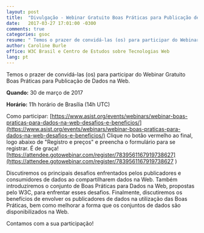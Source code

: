 ```yaml
---
layout: post
title:  "Divulgação - Webinar Gratuito Boas Práticas para Publicação de Dados na Web"
date:   2017-03-27 17:01:00 -0300
comments: true
categories: gsoc
resume: " Temos o prazer de convidá-las (os) para participar do Webinar Gratuito Boas Práticas para Publicação de Dados na Web[...]"
author: Caroline Burle
office: W3C Brasil e Centro de Estudos sobre Tecnologias Web
lang: pt
---
```



Temos o prazer de convidá-las (os) para participar do Webinar Gratuito Boas Práticas para Publicação de Dados na Web.

**Quando:** 30 de março de 2017

**Horário:** 11h horário de Brasília (14h UTC)

Como participar: [https://www.asist.org/events/webinars/webinar-boas-praticas-para-dados-na-web-desafios-e-beneficios/](https://www.asist.org/events/webinars/webinar-boas-praticas-para-dados-na-web-desafios-e-beneficios/)
Clique no botão vermelho ao final, logo abaixo de "Registro e preços" e preencha o formulário para se registrar. É de graça!
[https://attendee.gotowebinar.com/register/7839561167919738627](https://attendee.gotowebinar.com/register/7839561167919738627  )
 
Discutiremos os principais desafios enfrentados pelos publicadores e consumidores de dados ao compartilharem dados na Web. Também introduziremos o conjunto de Boas Práticas para Dados na Web, propostas pelo W3C, para enfrentar esses desafios. Finalmente, discutiremos os benefícios de envolver os publicadores de dados na utilização das Boas Práticas, bem como melhorar a forma que os conjuntos de dados são disponibilizados na Web.

Contamos com a sua participação!

